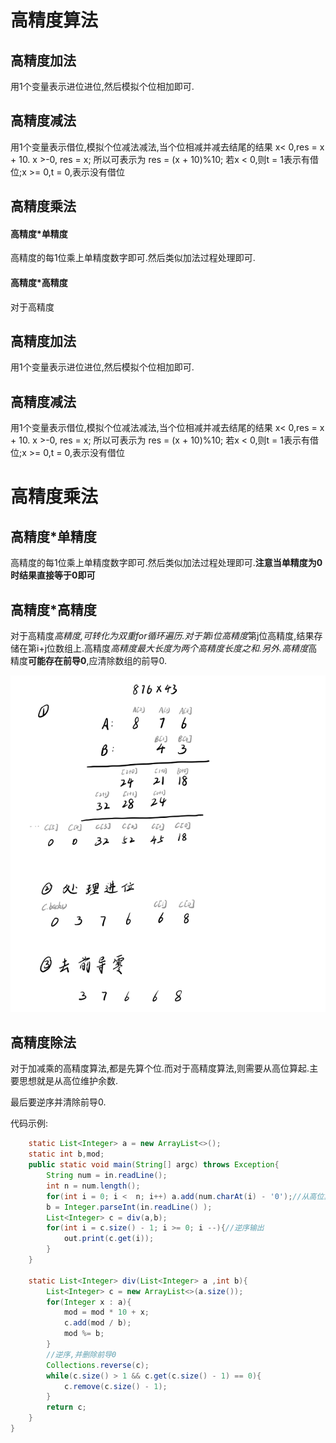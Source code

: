 # 高精度算法
## 高精度加法

用1个变量表示进位进位,然后模拟个位相加即可.

## 高精度减法

用1个变量表示借位,模拟个位减法减法,当个位相减并减去结尾的结果 x< 0,res = x + 10. x >-0, res = x; 所以可表示为 res = (x + 10)%10; 若x < 0,则t = 1表示有借位;x >= 0,t = 0,表示没有借位

## 高精度乘法

#### 高精度*单精度

高精度的每1位乘上单精度数字即可.然后类似加法过程处理即可.

#### 高精度*高精度

对于高精度

## 高精度加法

用1个变量表示进位进位,然后模拟个位相加即可.

## 高精度减法

用1个变量表示借位,模拟个位减法减法,当个位相减并减去结尾的结果 x< 0,res = x + 10. x >-0, res = x; 所以可表示为 res = (x + 10)%10; 若x < 0,则t = 1表示有借位;x >= 0,t = 0,表示没有借位

# 高精度乘法

## 高精度*单精度

高精度的每1位乘上单精度数字即可.然后类似加法过程处理即可.**注意当单精度为0时结果直接等于0即可**

## 高精度*高精度

对于高精度*高精度,可转化为双重for循环遍历.对于第i位高精度*第j位高精度,结果存储在第i+j位数组上.高精度*高精度最大长度为两个高精度长度之和.另外.高精度*高精度**可能存在前导0**,应清除数组的前导0.

![image-20240816195801598](高精度.assets/image-20240816195801598.png)

## 高精度除法

对于加减乘的高精度算法,都是先算个位.而对于高精度算法,则需要从高位算起.主要思想就是从高位维护余数.

最后要逆序并清除前导0.

代码示例:

```java
	static List<Integer> a = new ArrayList<>();
    static int b,mod;
    public static void main(String[] argc) throws Exception{
        String num = in.readLine();
        int n = num.length();
        for(int i = 0; i <  n; i++) a.add(num.charAt(i) - '0');//从高位算起:正序添加
        b = Integer.parseInt(in.readLine() );
        List<Integer> c = div(a,b);
        for(int i = c.size() - 1; i >= 0; i --){//逆序输出
            out.print(c.get(i));
        }
    }
    
    static List<Integer> div(List<Integer> a ,int b){
        List<Integer> c = new ArrayList<>(a.size());
        for(Integer x : a){
            mod = mod * 10 + x;
            c.add(mod / b);
            mod %= b;
        }
        //逆序,并删除前导0
        Collections.reverse(c);
        while(c.size() > 1 && c.get(c.size() - 1) == 0){
            c.remove(c.size() - 1);
        }
        return c;
    }
}
```


